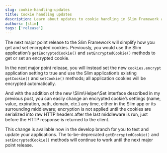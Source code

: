 ```yaml
---
slug: cookie-handling-updates
title: Cookie handling updates
description: Learn about updates to cookie handling in Slim Framework applications.
authors: [slim]
tags: ['release']
---
```


The next major point release to the Slim Framework will simplify how you get and set encrypted cookies. Previously, you would use the Slim application’s `getEncryptedCookie()` and `setEncryptedCookie()` methods to get or set an encrypted cookie.


<!-- truncate -->


In the next major point release, you will instead set the new `cookies.encrypt` application setting to true and use the Slim application’s existing `getCookie()` and `setCookie()` methods; all application cookies will be encrypted automatically.

And with the addition of the new \Slim\Helper\Set interface described in my previous post, you can easily change an encrypted cookie’s settings (name, value, expiration, path, domain, etc.) any time, either in the Slim app or its surrounding middleware; encryption is not applied until the cookies are serialized into raw HTTP headers after the last middleware is run, just before the HTTP response is returned to the client.

This change is available now in the develop branch for you to test and update your applications. The to-be-deprecated `getEncryptedCookie()` and `setEncryptedCookie()` methods will continue to work until the next major point release.